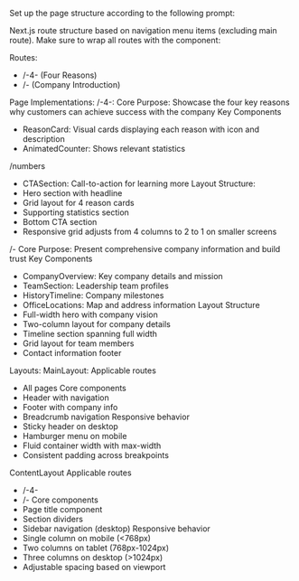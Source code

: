 Set up the page structure according to the following prompt:
   
<page-structure-prompt>
Next.js route structure based on navigation menu items (excluding main route). Make sure to wrap all routes with the component:

Routes:
- /-4- (Four Reasons)
- /- (Company Introduction)

Page Implementations:
/-4-:
Core Purpose: Showcase the four key reasons why customers can achieve success with the company
Key Components
- ReasonCard: Visual cards displaying each reason with icon and description
- AnimatedCounter: Shows relevant statistics

/numbers
- CTASection: Call-to-action for learning more
Layout Structure:
- Hero section with headline
- Grid layout for 4 reason cards
- Supporting statistics section
- Bottom CTA section
- Responsive grid adjusts from 4 columns to 2 to 1 on smaller screens

/-
Core Purpose: Present comprehensive company information and build trust
Key Components
- CompanyOverview: Key company details and mission
- TeamSection: Leadership team profiles
- HistoryTimeline: Company milestones
- OfficeLocations: Map and address information
Layout Structure
- Full-width hero with company vision
- Two-column layout for company details
- Timeline section spanning full width
- Grid layout for team members
- Contact information footer

Layouts:
MainLayout:
Applicable routes
- All pages
Core components
- Header with navigation
- Footer with company info
- Breadcrumb navigation
Responsive behavior
- Sticky header on desktop
- Hamburger menu on mobile
- Fluid container width with max-width
- Consistent padding across breakpoints

ContentLayout
Applicable routes
- /-4-
- /-
Core components
- Page title component
- Section dividers
- Sidebar navigation (desktop)
Responsive behavior
- Single column on mobile (<768px)
- Two columns on tablet (768px-1024px)
- Three columns on desktop (>1024px)
- Adjustable spacing based on viewport
</page-structure-prompt>